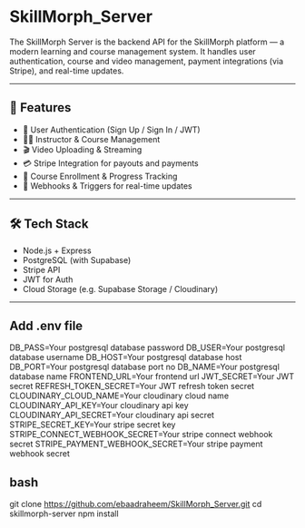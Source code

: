 # SkillMorph_Server

The SkillMorph Server is the backend API for the SkillMorph platform — a modern learning and course management system. It handles user authentication, course and video management, payment integrations (via Stripe), and real-time updates.

---

## 🚀 Features

- 🔐 User Authentication (Sign Up / Sign In / JWT)
- 🧑‍🏫 Instructor & Course Management
- 🎬 Video Uploading & Streaming
- 💳 Stripe Integration for payouts and payments
- 🧾 Course Enrollment & Progress Tracking
- 🔁 Webhooks & Triggers for real-time updates

---

## 🛠 Tech Stack

- Node.js + Express
- PostgreSQL (with Supabase)
- Stripe API
- JWT for Auth
- Cloud Storage (e.g. Supabase Storage / Cloudinary)

---
## Add .env file 
DB_PASS=Your postgresql database password 
DB_USER=Your postgresql database username 
DB_HOST=Your postgresql database host 
DB_PORT=Your postgresql database port no 
DB_NAME=Your postgresql database name 
FRONTEND_URL=Your frontend url
JWT_SECRET=Your JWT secret 
REFRESH_TOKEN_SECRET=Your JWT refresh token secret
CLOUDINARY_CLOUD_NAME=Your cloudinary cloud name
CLOUDINARY_API_KEY=Your cloudinary api key
CLOUDINARY_API_SECRET=Your cloudinary api secret
STRIPE_SECRET_KEY=Your stripe secret key
STRIPE_CONNECT_WEBHOOK_SECRET=Your stripe connect webhook secret
STRIPE_PAYMENT_WEBHOOK_SECRET=Your stripe payment webhook secret 

 ## bash
git clone https://github.com/ebaadraheem/SkillMorph_Server.git
cd skillmorph-server
npm install
